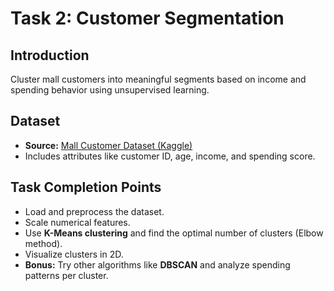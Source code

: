 # Task 2: Customer Segmentation

## Introduction
Cluster mall customers into meaningful segments based on income and spending behavior using unsupervised learning.

## Dataset
- **Source:** [Mall Customer Dataset (Kaggle)](https://www.kaggle.com/)  
- Includes attributes like customer ID, age, income, and spending score.
  
## Task Completion Points
- Load and preprocess the dataset.  
- Scale numerical features.  
- Use **K-Means clustering** and find the optimal number of clusters (Elbow method).  
- Visualize clusters in 2D.  
- **Bonus:** Try other algorithms like **DBSCAN** and analyze spending patterns per cluster.  

